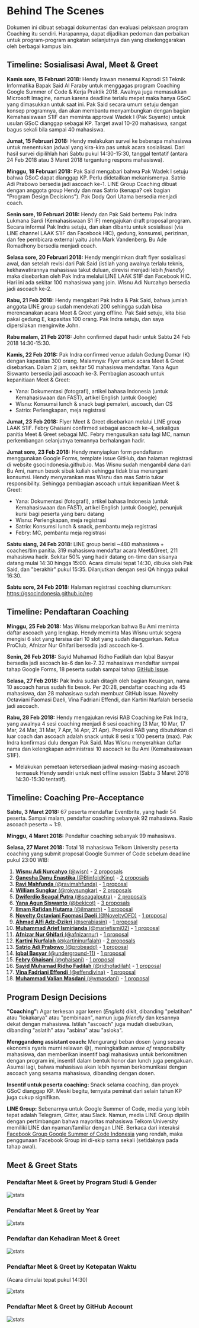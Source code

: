 # Behind The Scenes

Dokumen ini dibuat sebagai dokumentasi dan evaluasi pelaksaan program Coaching itu sendiri.
Harapannya, dapat dijadikan pedoman dan perbaikan untuk program-program angkatan selanjutnya dan yang diselenggarakan oleh berbagai kampus lain.

## Timeline: Sosialisasi Awal, Meet & Greet

**Kamis sore, 15 Februari 2018:** Hendy Irawan menemui Kaprodi S1 Teknik Informatika Bapak Said Al Faraby untuk menggagas program Coaching Google Summer of Code & Kerja Praktik 2018. Awalnya juga memasukkan Microsoft Imagine, namun karena deadline terlalu mepet maka hanya GSoC yang dimasukkan untuk saat ini. Pak Said secara umum setuju dengan konsep programnya, dan akan membantu menyambungkan dengan bagian Kemahasiswaan S1IF dan meminta approval Wadek I (Pak Suyanto) untuk usulan GSoC dianggap sebagai KP. Target awal 10-20 mahasiswa, sangat bagus sekali bila sampai 40 mahasiswa.

**Jumat, 15 Februari 2018:** Hendy melakukan survei ke beberapa mahasiswa untuk menentukan jadwal yang kira-kira pas untuk acara sosialisasi. Dari hasil survei dipilihlah hari Sabtu pukul 14:30-15:30, tanggal tentatif (antara 24 Feb 2018 atau 3 Maret 2018 tergantung respons mahasiswa).

**Minggu, 18 Februari 2018:** Pak Said mengabari bahwa Pak Wadek I setuju bahwa GSoC dapat dianggap KP. Perlu didetailkan mekanismenya. Satrio Adi Prabowo bersedia jadi ascoach ke-1. LINE Group Coaching dibuat dengan anggota group Hendy dan mas Satrio (kenapa? cek bagian "Program Design Decisions"). Pak Dody Qori Utama bersedia menjadi coach.

**Senin sore, 19 Februari 2018:** Hendy dan Pak Said bertemu Pak Indra Lukmana Sardi (Kemahasiswaan S1 IF) mengajukan draft proposal program. Secara informal Pak Indra setuju, dan akan dibantu untuk sosialisasi (via LINE channel LAAK S1IF dan Facebook HIC), gedung, konsumsi, perizinan, dan fee pembicara external yaitu John Mark Vandenberg. Bu Ade Romadhony bersedia menjadi coach.

**Selasa sore, 20 Februari 2018:** Hendy mengirimkan draft flyer sosialisasi awal, dan setelah revisi dari Pak Said (istilah yang awalnya terlalu teknis, kekhawatirannya mahasiswa takut duluan, direvisi menjadi lebih _friendly_) maka disebarkan oleh Pak Indra melalui LINE LAAK S1IF dan Facebook HIC. Hari ini ada sekitar 100 mahasiswa yang join. Wisnu Adi Nurcahyo bersedia jadi ascoach ke-2.

**Rabu, 21 Feb 2018:** Hendy mengabari Pak Indra & Pak Said, bahwa jumlah anggota LINE group sudah mendekati 200 sehingga sudah bisa merencanakan acara Meet & Greet yang offline. Pak Said setuju, kita bisa pakai gedung E, kapasitas 100 orang. Pak Indra setuju, dan saya dipersilakan menginvite John.

**Rabu malam, 21 Feb 2018:** John confirmed dapat hadir untuk Sabtu 24 Feb 2018 14:30-15:30. 

**Kamis, 22 Feb 2018:** Pak Indra confirmed venue adalah Gedung Damar (K) dengan kapasitas 300 orang. Malamnya: Flyer untuk acara Meet & Greet disebarkan. Dalam 2 jam, sekitar 50 mahasiswa mendaftar. Yana Agun Siswanto bersedia jadi ascoach ke-3. Pembagian ascoach untuk kepanitiaan Meet & Greet:

* Yana: Dokumentasi (fotografi), artikel bahasa Indonesia (untuk Kemahasiswaan dan FAST), artikel English (untuk Google)
* Wisnu: Konsumsi lunch & snack bagi pemateri, ascoach, dan CS
* Satrio: Perlengkapan, meja registrasi

**Jumat, 23 Feb 2018:** Flyer Meet & Greet disebarkan melalui LINE group LAAK S1IF. Febry Ghaisani confirmed sebagai ascoach ke-4, sekaligus panitia Meet & Greet sebagai MC. Febry mengusulkan satu lagi MC, namun perkembangan selanjutnya temannya berhalangan hadir.

**Jumat sore, 23 Feb 2018:** Hendy menyiapkan form pendaftaran menggunakan Google Forms, template issue GitHub, dan halaman registrasi di website gsocindonesia.github.io. Mas Wisnu sudah mengambil dana dari Bu Ami, namun besok sibuk kuliah sehingga tidak bisa menangani konsumsi. Hendy menyarankan mas Wisnu dan mas Satrio tukar responsibility.  Sehingga pembagian ascoach untuk kepanitiaan Meet & Greet:

* Yana: Dokumentasi (fotografi), artikel bahasa Indonesia (untuk Kemahasiswaan dan FAST), artikel English (untuk Google), penunjuk kursi bagi peserta yang baru datang
* Wisnu: Perlengkapan, meja registrasi
* Satrio: Konsumsi lunch & snack, pembantu meja registrasi
* Febry: MC, pembantu meja registrasi

**Sabtu siang, 24 Feb 2018:** LINE group berisi ~480 mahasiswa + coaches/tim panitia. 319 mahasiswa mendaftar acara Meet&Greet, 211 mahasiswa hadir. Sekitar 50% yang hadir datang on-time dan sisanya datang mulai 14:30 hingga 15:00. Acara dimulai tepat 14:30, dibuka oleh Pak Said, dan "berakhir" pukul 15:35. Dilanjutkan dengan sesi QA hingga pukul 16:30.

**Sabtu sore, 24 Feb 2018:** Halaman registrasi coaching diumumkan: https://gsocindonesia.github.io/reg

## Timeline: Pendaftaran Coaching

**Minggu, 25 Feb 2018:** Mas Wisnu melaporkan bahwa Bu Ami meminta daftar ascoach yang lengkap. Hendy meminta Mas Wisnu untuk segera mengisi 6 slot yang tersisa dari 10 slot yang sudah dianggarkan. Ketua ProClub, Afnizar Nur Ghifari bersedia jadi ascoach ke-5.

**Senin, 26 Feb 2018:** Sayid Muhamad Ridho Fadilah dan Iqbal Basyar bersedia jadi ascoach ke-6 dan ke-7. 32 mahasiswa mendaftar sampai tahap Google Forms, 18 peserta sudah sampai tahap [GitHub Issue](https://github.com/gsocindonesia/coaching2018/issues?q=is%3Aopen+is%3Aissue).

**Selasa, 27 Feb 2018:** Pak Indra sudah ditagih oleh bagian Keuangan, nama 10 ascoach harus sudah fix besok. Per 20:28, pendaftar coaching ada 45 mahasiswa, dan 28 mahasiswa sudah membuat GitHub issue. Novelty Octaviani Faomasi Daeli, Vina Fadriani Effendi, dan Kartini Nurfalah bersedia jadi ascoach. 

**Rabu, 28 Feb 2018:** Hendy mengajukan revisi RAB Coaching ke Pak Indra, yang awalnya 4 sesi coaching menjadi 8 sesi coaching (3 Mar, 10 Mar, 17 Mar, 24 Mar, 31 Mar, 7 Apr, 14 Apr, 21 Apr). Proyeksi RAB yang dibutuhkan di luar coach dan ascoach adalah snack untuk 8 sesi x 100 peserta (max). Pak Indra konfirmasi dulu dengan Pak Said. Mas Wisnu menyerahkan daftar nama dan kelengkapan administrasi 10 ascoach ke Bu Ami (Kemahasiswaan S1IF).

   * Melakukan pemetaan ketersediaan jadwal masing-masing ascoach termasuk Hendy sendiri untuk next offline session (Sabtu 3 Maret 2018 14:30-15:30 tentatif).

## Timeline: Coaching Pre-Acceptance

**Sabtu, 3 Maret 2018:** 67 peserta mendaftar Eventbrite, yang hadir 54 peserta. Sampai malam, pendaftar coaching sebanyak 92 mahasiswa. Rasio ascoach:peserta ~ 1:9.

**Minggu, 4 Maret 2018:** Pendaftar coaching sebanyak 99 mahasiswa.

**Selasa, 27 Maret 2018:** Total 18 mahasiswa Telkom University peserta coaching yang submit proposal Google Summer of Code sebelum deadline pukul 23:00 WIB:

1. [**Wisnu Adi Nurcahyo** (@wisn)](https://github.com/wisn) - [2 proposals](https://github.com/gsocindonesia/coaching2018/issues/3)
2. [**Ganesha Danu Enastika** (@BlinfoldKing)](https://github.com/BlinfoldKing) - [2 proposals](https://github.com/gsocindonesia/coaching2018/issues/13)
3. [**Ravi Mahfunda** (@ravimahfunda)](https://github.com/ravimahfunda) - [1 proposal](https://github.com/gsocindonesia/coaching2018/issues/31)
4. [**William Sungkar** (@rokysungkar)](https://github.com/rokysungkar) - [2 proposals](https://github.com/gsocindonesia/coaching2018/issues/37)
5. [**Dwiferdio Seagal Putra** (@seagalputra)](https://github.com/seagalputra) - [2 proposals](https://github.com/gsocindonesia/coaching2018/issues/15)
6. [**Yana Agun Siswanto** (@bekicot)](https://github.com/bekicot) - [3 proposals](https://github.com/gsocindonesia/coaching2018/issues/8)
7. [**Ilmam Rafidan Hutama** (@ilmamrh)](https://github.com/ilmamrh) - [1 proposal](https://github.com/gsocindonesia/coaching2018/issues/11)
8. [**Novelty Octaviani Faomasi Daeli** (@NoveltyOFD)](https://github.com/NoveltyOFD) - [1 proposal](https://github.com/gsocindonesia/coaching2018/issues/24)
9. [**Ahmad Alfi Adz-Dzikri** (@serabiasin)](https://github.com/serabiasin) - [1 proposal](https://github.com/gsocindonesia/coaching2018/issues/10)
10. [**Muhammad Arief Ismirianda** (@mariefismi02)](https://github.com/mariefismi02) - [1 proposal](https://github.com/gsocindonesia/coaching2018/issues/63)
11. [**Afnizar Nur Ghifari** (@afnizarnur)](https://github.com/afnizarnur) - [1 proposal](https://github.com/gsocindonesia/coaching2018/issues/60)
12. [**Kartini Nurfalah** (@kartininurfalah)](https://github.com/kartininurfalah) - [2 proposals](https://github.com/gsocindonesia/coaching2018/issues/40)
13. [**Satrio Adi Prabowo** (@probeadd)](https://github.com/probeadd) - [1 proposal](https://github.com/gsocindonesia/coaching2018/issues/4)
14. [**Iqbal Basyar** (@underground-11)](https://github.com/underground-11) - [1 proposal](https://github.com/gsocindonesia/coaching2018/issues/55)
15. [**Febry Ghaisani** (@ghaisani)](https://github.com/ghaisani) - [1 proposal](https://github.com/gsocindonesia/coaching2018/issues/27)
16. [**Sayid Muhamad Ridho Fadilah** (@ridhofadilah)](https://github.com/ridhofadilah) - [1 proposal](https://github.com/gsocindonesia/coaching2018/issues/21)
17. [**Vina Fadriani Effendi** (@effendivina)](https://github.com/effendivina) - [1 proposal](https://github.com/gsocindonesia/coaching2018/issues/39)
18. [**Muhammad Valian Masdani** (@vmasdani)](https://github.com/vmasdani) - [1 proposal](https://github.com/gsocindonesia/coaching2018/issues/71)

## Program Design Decisions

**"Coaching":** Agar terkesan agar keren (_English_) dikit, dibanding "pelatihan" atau "lokakarya" atau "pembinaan", namun juga _friendly_ dan kesannya dekat dengan mahasiswa. Istilah "ascoach" juga mudah disebutkan, dibanding "aslatih" atau "asbina" atau "asloka".

**Menggandeng assistant coach:** Mengurangi beban dosen (yang secara ekonomis nyaris murni relawan 😅), meningkatkan _sense of responsibility_ mahasiswa, dan memberikan insentif bagi mahasiswa untuk berkomitmen dengan program ini, insentif dalam bentuk honor dan lunch juga pengakuan. Asumsi lagi, bahwa mahasiswa akan lebih nyaman berkomunikasi dengan ascoach yang sesama mahasiswa, dibanding dengan dosen.

**Insentif untuk peserta coaching:** Snack selama coaching, dan proyek GSoC dianggap KP. Meski begitu, ternyata peminat dari selain tahun KP juga cukup signifikan.

**LINE Group:** Sebenarnya untuk Google Summer of Code, media yang lebih tepat adalah Telegram, Gitter, atau Slack. Namun, media LINE Group dipilih dengan pertimbangan bahwa mayoritas mahasiswa Telkom University memiliki LINE dan nyaman/familiar dengan LINE. Berkaca dari interaksi [Facebook Group Google Summer of Code Indonesia](https://web.facebook.com/groups/gsoc.indonesia/) yang rendah, maka penggunaan Facebook Group ini di-skip sama sekali (setidaknya pada tahap awal).

## Meet & Greet Stats

### Pendaftar Meet & Greet by Program Studi & Gender

![stats](../telkomuniversity-2018/by-gender.jpg)

### Pendaftar Meet & Greet by Year

![stats](../telkomuniversity-2018/by-year.jpg)

### Pendaftar dan Kehadiran Meet & Greet

![stats](../telkomuniversity-2018/by-checked-in.jpg)

### Pendaftar Meet & Greet by Ketepatan Waktu

(Acara dimulai tepat pukul 14:30)

![stats](../telkomuniversity-2018/by-timeliness.jpg)

### Pendaftar Meet & Greet by GitHub Account

![stats](../telkomuniversity-2018/by-github.jpg)
